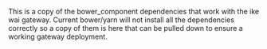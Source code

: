 This is a copy of the bower_component dependencies that work with the ike wai gateway. Current bower/yarn will not install all the dependencies correctly so a copy of them is here that can be pulled down to ensure a working gateway deployment. 
